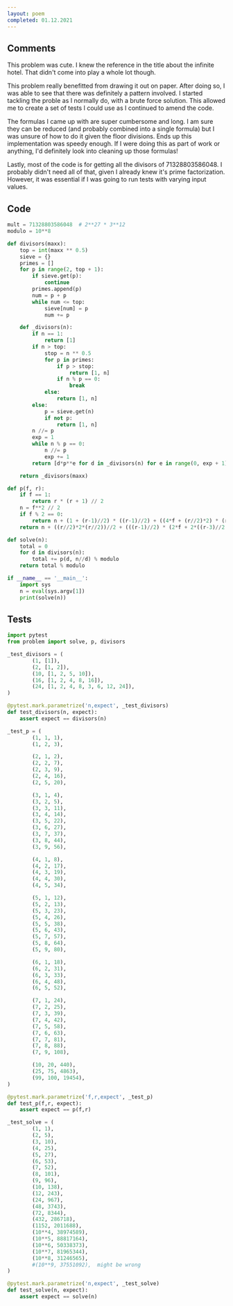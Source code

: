 ```yaml
---
layout: poem
completed: 01.12.2021
---
```


## Comments

This problem was cute.  I knew the reference in the title about the infinite
hotel.  That didn't come into play a whole lot though.

This problem really benefitted from drawing it out on paper.  After doing so, I
was able to see that there was definitely a pattern involved.  I started
tackling the proble as I normally do, with a brute force solution.  This
allowed me to create a set of tests I could use as I continued to amend the
code.

The formulas I came up with are super cumbersome and long.  I am sure they can
be reduced (and probably combined into a single formula) but I was unsure of
how to do it given the floor divisions.  Ends up this implementation was speedy
enough.  If I were doing this as part of work or anything, I'd definitely look
into cleaning up those formulas!

Lastly, most of the code is for getting all the divisors of 71328803586048.  I
probably didn't need all of that, given I already knew it's prime
factorization.  However, it was essential if I was going to run tests with
varying input values.

## Code

```python
mult = 71328803586048  # 2**27 * 3**12
modulo = 10**8

def divisors(maxx):
    top = int(maxx ** 0.5)
    sieve = {}
    primes = []
    for p in range(2, top + 1):
        if sieve.get(p):
            continue
        primes.append(p)
        num = p + p
        while num <= top:
            sieve[num] = p
            num += p

    def _divisors(n):
        if n == 1:
            return [1]
        if n > top:
            stop = n ** 0.5
            for p in primes:
                if p > stop:
                    return [1, n]
                if n % p == 0:
                    break
            else:
                return [1, n]
        else:
            p = sieve.get(n)
            if not p:
                return [1, n]
        n //= p
        exp = 1
        while n % p == 0:
            n //= p
            exp += 1
        return [d*p**e for d in _divisors(n) for e in range(0, exp + 1)]

    return _divisors(maxx)

def p(f, r):
    if f == 1:
        return r * (r + 1) // 2
    n = f**2 // 2
    if f % 2 == 0:
        return n + (1 + (r-1)//2) * ((r-1)//2) + ((4*f + (r//2)*2) * (r//2))//2
    return n + ((r//2)*2*(r//2))//2 + (((r-1)//2) * (2*f + 2*((r-3)//2 + f)))//2

def solve(n):
    total = 0
    for d in divisors(n):
        total += p(d, n//d) % modulo
    return total % modulo

if __name__ == '__main__':
    import sys
    n = eval(sys.argv[1])
    print(solve(n))
```

## Tests

```python
import pytest
from problem import solve, p, divisors

_test_divisors = (
        (1, [1]),
        (2, [1, 2]),
        (10, [1, 2, 5, 10]),
        (16, [1, 2, 4, 8, 16]),
        (24, [1, 2, 4, 8, 3, 6, 12, 24]),
)

@pytest.mark.parametrize('n,expect', _test_divisors)
def test_divisors(n, expect):
    assert expect == divisors(n)

_test_p = (
        (1, 1, 1),
        (1, 2, 3),

        (2, 1, 2),
        (2, 2, 7),
        (2, 3, 9),
        (2, 4, 16),
        (2, 5, 20),

        (3, 1, 4),
        (3, 2, 5),
        (3, 3, 11),
        (3, 4, 14),
        (3, 5, 22),
        (3, 6, 27),
        (3, 7, 37),
        (3, 8, 44),
        (3, 9, 56),

        (4, 1, 8),
        (4, 2, 17),
        (4, 3, 19),
        (4, 4, 30),
        (4, 5, 34),

        (5, 1, 12),
        (5, 2, 13),
        (5, 3, 23),
        (5, 4, 26),
        (5, 5, 38),
        (5, 6, 43),
        (5, 7, 57),
        (5, 8, 64),
        (5, 9, 80),

        (6, 1, 18),
        (6, 2, 31),
        (6, 3, 33),
        (6, 4, 48),
        (6, 5, 52),

        (7, 1, 24),
        (7, 2, 25),
        (7, 3, 39),
        (7, 4, 42),
        (7, 5, 58),
        (7, 6, 63),
        (7, 7, 81),
        (7, 8, 88),
        (7, 9, 108),

        (10, 20, 440),
        (25, 75, 4863),
        (99, 100, 19454),
)

@pytest.mark.parametrize('f,r,expect', _test_p)
def test_p(f,r, expect):
    assert expect == p(f,r)

_test_solve = (
        (1, 1),
        (2, 5),
        (3, 10),
        (4, 25),
        (5, 27),
        (6, 53),
        (7, 52),
        (8, 101),
        (9, 96),
        (10, 138),
        (12, 243),
        (24, 967),
        (48, 3743),
        (72, 8344),
        (432, 286718),
        (1152, 2011688),
        (10**4, 38974589),
        (10**5, 88817164),
        (10**6, 50338373),
        (10**7, 81965344),
        (10**8, 31246565),
        #(10**9, 37551092),  might be wrong
)

@pytest.mark.parametrize('n,expect', _test_solve)
def test_solve(n, expect):
    assert expect == solve(n)
```
